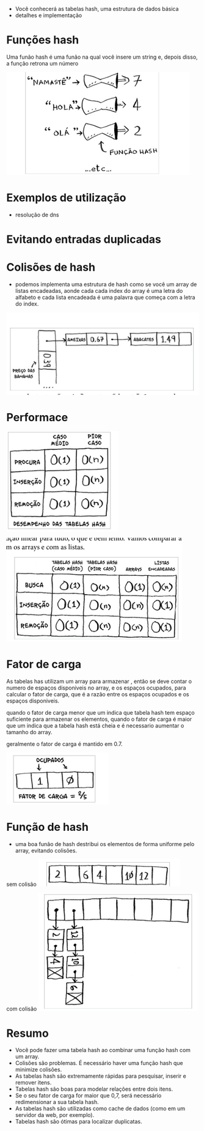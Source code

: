 - Você conhecerá as tabelas hash, uma estrutura de dados básica
- detalhes e implementação

# Funções hash

Uma funão hash é uma funão na qual você insere um string e, depois disso, a função retrona um número

![alt text](image.png)

# Exemplos de utilização

- resolução de dns

# Evitando entradas duplicadas




# Colisões de hash

- podemos implementa uma estrutura de hash como se você um array de listas encadeadas, aonde cada cada index do array é uma letra do alfabeto e cada lista encadeada é uma palavra que começa com a letra do index.

![alt text](image-1.png)

# Performace

![alt text](image-2.png)

![alt text](image-3.png)


# Fator de carga

As tabelas has utilizam um array para armazenar , então se deve contar o numero de espaços disponiveis no array, e os espaços ocupados, para calcular o fator de carga, que é a razão entre os espaços ocupados e os espaços disponiveis.

quando o fator de carga menor que um indica que tabela hash tem espaço suficiente para armazenar os elementos, quando o fator de carga é maior que um indica que a tabela hash está cheia e é necessario aumentar o tamanho do array.

geralmente o fator de carga é mantido em 0.7.

![alt text](image-4.png)

# Função de hash

- uma boa funão de hash destribui os elementos de forma uniforme pelo array, evitando colisões.

sem colisão
![alt text](image-6.png)

com colisão
![alt text](image-5.png)


# Resumo

- Você pode fazer uma tabela hash ao combinar uma função hash com um
array.
- Colisões são problemas. É necessário haver uma função hash que
minimize colisões.
- As tabelas hash são extremamente rápidas para pesquisar, inserir e
remover itens.
- Tabelas hash são boas para modelar relações entre dois itens.
- Se o seu fator de carga for maior que 0,7, será necessário redimensionar a
sua tabela hash.
- As tabelas hash são utilizadas como cache de dados (como em um
servidor da web, por exemplo).
- Tabelas hash são ótimas para localizar duplicatas.

